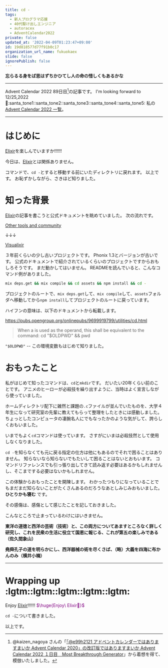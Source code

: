 ```yaml
---
title: cd -
tags:
  - 新人プログラマ応援
  - 40代駆け出しエンジニア
  - autoracex
  - AdventCalendar2022
private: false
updated_at: '2022-04-09T01:23:47+09:00'
id: 19d818577d77f91b0c17
organization_url_name: fukuokaex
slide: false
ignorePublish: false
---
```

**忘らるる身をば思はずちかひてし人の命の惜しくもあるかな**


---

Advent Calendar 2022 89日目[^1]の記事です。
I'm looking forward to 12/25,2022 :santa::santa_tone1::santa_tone2::santa_tone3::santa_tone4::santa_tone5:
私の[Advent Calendar 2022 一覧](https://docs.google.com/spreadsheets/d/1HQvFjagQLRPjOYAjDVzWp9S4b8dKixxvvaz_TtbZWto/edit#gid=1723448955)。

[^1]: @kaizen_nagoya さんの「[「@e99h2121 アドベントカレンダーではありますまいか Advent Calendar 2020」の改訂版ではありますまいか Advent Calendar 2022 １日目　Most Breakthrough Generator](https://qiita.com/kaizen_nagoya/items/49ebebee3a0377f3b59b)」から着想を得て、模倣いたしました。 

---



# はじめに

[Elixir](https://elixir-lang.org/)を楽しんでいますか:bangbang::bangbang::bangbang:

今日は、[Elixir](https://elixir-lang.org/)とは関係ありません。

コマンドで、`cd -`とすると移動する前にいたディレクトリに戻れます。
以上です。
お恥ずかしながら、さきほど知りました。

# 知った背景

[Elixir](https://elixir-lang.org/)の記事を書こうと公式ドキュメントを眺めていました。
次の流れです。

[Other tools and community](https://elixir-lang.org/getting-started/debugging.html#other-tools-and-community)

↓↓↓

[Visualixir](https://github.com/koudelka/visualixir)

３年前くらいの少し古いプロジェクトです。
Phonix 1.3とバージョンが古いです。
公式のドキュメントで紹介されているくらいのプロジェクトですからおもしろそうです。
まだ動かしてはいません。
READMEを読んでいると、こんなコマンド例がありました。

```bash
mix deps.get && mix compile && cd assets && npm install && cd -
```

プロジェクトのルートで、`mix deps.get`して、`mix compile`して、`assets`フォルダへ移動してから`npm install`してプロジェクトのルートに戻っています。

ハイフンの意味は、以下のドキュメントから転載します。

https://pubs.opengroup.org/onlinepubs/9699919799/utilities/cd.html

> When a <hyphen-minus> is used as the operand, this shall be equivalent to the command:
> cd "$OLDPWD" && pwd

`"$OLDPWD"` -- この環境変数もはじめて知りました。


# おもったこと

私がはじめて知ったコマンドは、`cd`と`mkdir`です。
だいたい20年くらい前のことです。
アニメのヒーローが必殺技を繰り出すように、当時はよく宣言しながら使っていました。

ホームディレクトリ配下に雑然と課題の`.c`ファイルが並んでいたものを、大学４年生になって研究室の先輩に教えてもらって整理をしたときには感動しました。
ちょっとしたコンピュータの凄腕名人にでもなったかのような気がして、誇らしくおもいました。

いまでもよく`cd`コマンドは使っています。
さすがにいまは必殺技然として使用しなくなりました。

`cd -`を知らなくても元に戻る指定の仕方は他にもあるのでそれで困ることはありません。
知らないなら知らないでもたいして困ることはないとおもいます。
コマンドリファレンスでも引っ張り出してきて読み返す必要はあるかもしれませんし、そこまでする必要はないかもしれません。

この体験からおもったことを開陳します。
わかったつもりになっていることでもまだまだ知らないことがたくさんあるのだろうなあとしみじみおもいました。
**ひとりかも寝む** です。

その感傷は、感傷として感じたことを記しておきました。

こんなところで止まっているわけにはいきません。

**東洋の道徳と西洋の芸術（技術）と、この両方についてあますところなく詳しく研究し、これを民衆の生活に役立て国恩に報じる、これが第五の楽しみである（佐久間象山）**

**堯舜孔子の道を明らかにし、西洋器械の術を尽くさば、（略）大義を四海に布かんのみ（横井小楠）**


---

# Wrapping up :lgtm::lgtm::lgtm::lgtm::lgtm:

Enjoy [Elixir](https://elixir-lang.org/):bangbang::bangbang::bangbang:
<font color="purple">$\huge{Enjoy\ Elixir🚀}$</font>

`cd -`について書きました。



以上です。





